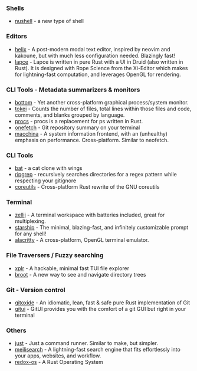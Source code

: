 ### Shells
- [nushell](https://github.com/nushell/nushell) - a new type of shell

### Editors
- [helix](https://github.com/helix-editor/helix) - A post-modern modal text editor, inspired by neovim and kakoune, but with much less configuration needed. Blazingly fast!
- [lapce](https://github.com/lapce/lapce) - Lapce is written in pure Rust with a UI in Druid (also written in Rust).
 It is designed with Rope Science from the Xi-Editor which makes for lightning-fast computation, and leverages OpenGL for rendering.

### CLI Tools - Metadata summarizers & monitors
- [bottom](https://github.com/ClementTsang/bottom) - Yet another cross-platform graphical process/system monitor.
- [tokei](https://github.com/XAMPPRocky/tokei) - Counts the number of files, total lines within those files and code, comments, and blanks grouped by language.
- [procs](https://github.com/dalance/procs) - procs is a replacement for ps written in Rust.
- [onefetch](https://github.com/o2sh/onefetch) - Git repository summary on your terminal
- [macchina](https://github.com/Macchina-CLI/macchina) - A system information frontend, with an (unhealthy) emphasis on performance. Cross-platform. Similar to neofetch.

### CLI Tools
- [bat](https://github.com/sharkdp/bat) - a cat clone with wings
- [ripgrep](https://github.com/BurntSushi/ripgrep) - recursively searches directories for a regex pattern while respecting your gitignore 
- [coreutils](https://github.com/uutils/coreutils) - Cross-platform Rust rewrite of the GNU coreutils

### Terminal
- [zellij](https://github.com/zellij-org/zellij) - A terminal workspace with batteries included, great for multiplexing.
- [starship](https://github.com/starship/starship) - The minimal, blazing-fast, and infinitely customizable prompt for any shell!  
- [alacritty](https://github.com/alacritty/alacritty) - A cross-platform, OpenGL terminal emulator. 

### File Traversers / Fuzzy searching
- [xplr](https://github.com/sayanarijit/xplr) - A hackable, minimal fast TUI file explorer
- [broot](https://github.com/Canop/broot) - A new way to see and navigate directory trees

### Git - Version control
- [gitoxide](https://github.com/Byron/gitoxide) -  An idiomatic, lean, fast & safe pure Rust implementation of Git 
- [gitui](https://github.com/extrawurst/gitui) - GitUI provides you with the comfort of a git GUI but right in your terminal

### Others
- [just](https://github.com/casey/just) - Just a command runner. Similar to make, but simpler.
- [meilisearch](https://github.com/meilisearch/meilisearch) -  A lightning-fast search engine that fits effortlessly into your apps, websites, and workflow.
- [redox-os](https://gitlab.redox-os.org/redox-os/redox) - A Rust Operating System

